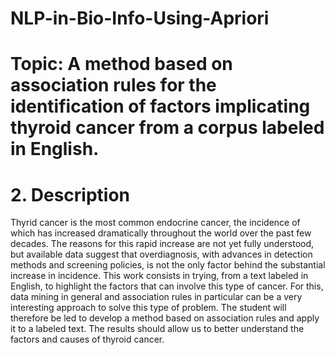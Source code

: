 # NLP-in-Bio-Info-Using-Apriori

# Topic: A method based on association rules for the identification of factors implicating thyroid cancer from a corpus labeled in English.
# 2. Description
Thyrid cancer is the most common endocrine cancer, the incidence of which has increased dramatically throughout the world over the past few decades. The reasons for this rapid increase are not yet fully understood, but available data suggest that overdiagnosis, with advances in detection methods and screening policies, is not the only factor behind the substantial increase in incidence.
This work consists in trying, from a text labeled in English, to highlight the factors that can involve this type of cancer. For this, data mining in general and association rules in particular can be a very interesting approach to solve this type of problem. The student will therefore be led to develop a method based on association rules and apply it to a labeled text. The results should allow us to better understand the factors and causes of thyroid cancer.
